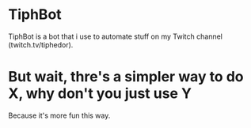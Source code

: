 # TiphBot

TiphBot is a bot that i use to automate stuff on my Twitch channel (twitch.tv/tiphedor).

# But wait, thre's a simpler way to do X, why don't you just use Y 

Because it's more fun this way.
